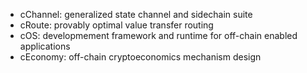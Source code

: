 
* cChannel: generalized state channel and sidechain suite
* cRoute: provably optimal value transfer routing
* cOS: developmement framework and runtime for off-chain enabled applications
* cEconomy: off-chain cryptoeconomics mechanism design
